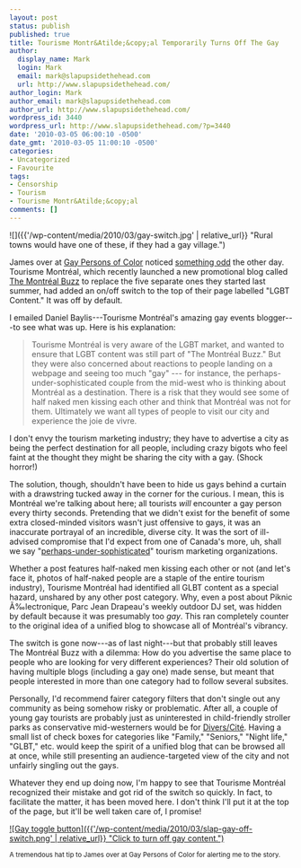 ```yaml
---
layout: post
status: publish
published: true
title: Tourisme Montr&Atilde;&copy;al Temporarily Turns Off The Gay
author:
  display_name: Mark
  login: Mark
  email: mark@slapupsidethehead.com
  url: http://www.slapupsidethehead.com/
author_login: Mark
author_email: mark@slapupsidethehead.com
author_url: http://www.slapupsidethehead.com/
wordpress_id: 3440
wordpress_url: http://www.slapupsidethehead.com/?p=3440
date: '2010-03-05 06:00:10 -0500'
date_gmt: '2010-03-05 11:00:10 -0500'
categories:
- Uncategorized
- Favourite
tags:
- Censorship
- Tourism
- Tourisme Montr&Atilde;&copy;al
comments: []
---
```

![]({{'/wp-content/media/2010/03/gay-switch.jpg' | relative_url}} "Rural towns would have one of these, if they had a gay village.")

James over at [Gay Persons of Color](http://gay-persons-of-color.blogspot.com/ "Another awesome Montréal gay blog") noticed [something odd](http://gay-persons-of-color.blogspot.com/2010/03/tourism-blog-montreal-buzz-turns-off.html "Something very odd indeed") the other day. Tourisme Montréal, which recently launched a new promotional blog called [The Montréal Buzz](http://www.tourisme-montreal.org/blog/ "It's actually pretty great, despite...") to replace the five separate ones they started last summer, had added an on/off switch to the top of their page labelled "LGBT Content." It was off by default.

I emailed Daniel Baylis---Tourisme Montréal's amazing gay events blogger---to see what was up. Here is his explanation:

> Tourisme Montréal is very aware of the LGBT market, and wanted to ensure that LGBT content was still part of "The Montréal Buzz." But they were also concerned about reactions to people landing on a webpage and seeing too much "gay" --- for instance, the perhaps-under-sophisticated couple from the mid-west who is thinking about Montréal as a destination. There is a risk that they would see some of half naked men kissing each other and think that Montréal was not for them. Ultimately we want all types of people to visit our city and experience the joie de vivre.

I don't envy the tourism marketing industry; they have to advertise a city as being the perfect destination for all people, including crazy bigots who feel faint at the thought they might be sharing the city with a gay. (Shock horror!)

The solution, though, shouldn't have been to hide us gays behind a curtain with a drawstring tucked away in the corner for the curious. I mean, this is Montréal we're talking about here; all tourists _will_ encounter a gay person every thirty seconds. Pretending that we didn't exist for the benefit of some extra closed-minded visitors wasn't just offensive to gays, it was an inaccurate portrayal of an incredible, diverse city. It was the sort of ill-advised compromise that I'd expect from one of Canada's more, uh, shall we say "[perhaps-under-sophisticated](http://www.slapupsidethehead.com/2010/01/calgary-stampede-puts-out-homophobic-survey/ "Like, oh, say...")" tourism marketing organizations.

Whether a post features half-naked men kissing each other or not (and let's face it, photos of half-naked people are a staple of the entire tourism industry), Tourisme Montréal had identified all GLBT content as a special hazard, unshared by any other post category. Why, even a post about Piknic Ã‰lectronique, Parc Jean Drapeau's weekly outdoor DJ set, was hidden by default because it was presumably too _gay_. This ran completely counter to the original idea of a unified blog to showcase all of Montréal's vibrancy.

The switch is gone now---as of last night---but that probably still leaves The Montréal Buzz with a dilemma: How do you advertise the same place to people who are looking for very different experiences? Their old solution of having multiple blogs (including a gay one) made sense, but meant that people interested in more than one category had to follow several subsites.

Personally, I'd recommend fairer category filters that don't single out any community as being somehow risky or problematic. After all, a couple of young gay tourists are probably just as uninterested in child-friendly stroller parks as conservative mid-westerners would be for [Divers/Cité](http://www.diverscite.org/ "Montréal's annual gay festival!"). Having a small list of check boxes for categories like "Family," "Seniors," "Night life," "GLBT," etc. would keep the spirit of a unified blog that can be browsed all at once, while still presenting an audience-targeted view of the city and not unfairly singling out the gays.

Whatever they end up doing now, I'm happy to see that Tourisme Montréal recognized their mistake and got rid of the switch so quickly. In fact, to facilitate the matter, it has been moved here. I don't think I'll put it at the top of the page, but it'll be well taken care of, I promise!

[![Gay toggle button]({{'/wp-content/media/2010/03/slap-gay-off-switch.png' | relative_url}} "Click to turn off gay content.")](/wp-content/media/2010/03/lgbt-off.html "Click to turn off gay content.")

<small>A tremendous hat tip to James over at Gay Persons of Color for alerting me to the story.<br>
</small>

